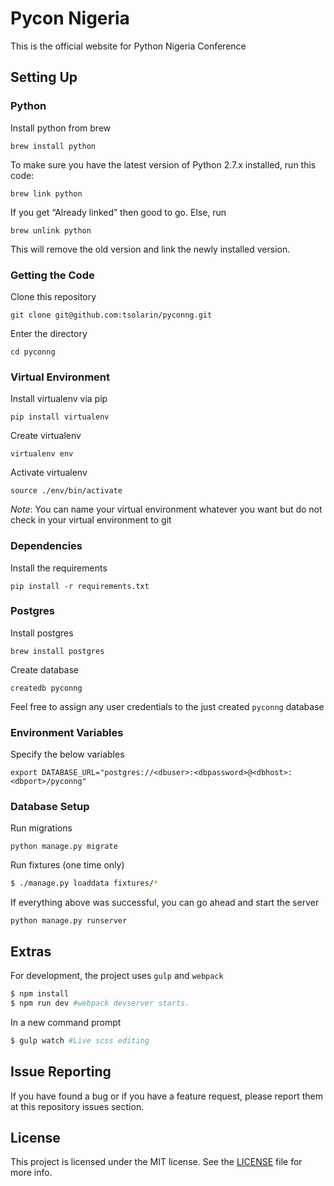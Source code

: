 # Pycon Nigeria

This is the official website for Python Nigeria Conference

## Setting Up

### Python

Install python from brew
```
brew install python
```

To make sure you have the latest version of Python 2.7.x installed, run this code:
```
brew link python
```

If you get “Already linked” then good to go. Else, run
```
brew unlink python
```
This will remove the old version and link the newly installed version.

### Getting the Code

Clone this repository
```
git clone git@github.com:tsolarin/pyconng.git
```

Enter the directory
```
cd pyconng
```

### Virtual Environment

Install virtualenv via pip
```
pip install virtualenv
```

Create virtualenv
```
virtualenv env
```

Activate virtualenv
```
source ./env/bin/activate
```

_Note_: You can name your virtual environment whatever you want but do not check in your virtual environment to git

### Dependencies

Install the requirements
```
pip install -r requirements.txt
```

### Postgres

Install postgres
```
brew install postgres
```

Create database
```
createdb pyconng
```

Feel free to assign any user credentials to the just created `pyconng` database

### Environment Variables

Specify the below variables
```
export DATABASE_URL="postgres://<dbuser>:<dbpassword>@<dbhost>:<dbport>/pyconng"
```

### Database Setup

Run migrations
```
python manage.py migrate
```
Run fixtures (one time only)

```bash
$ ./manage.py loaddata fixtures/*
```
If everything above was successful, you can go ahead and start the server
```
python manage.py runserver
```

## Extras
For development, the project uses `gulp` and `webpack`

```bash
$ npm install
$ npm run dev #webpack devserver starts.
```
In a new command prompt
```bash
$ gulp watch #Live scss editing
```

## Issue Reporting

If you have found a bug or if you have a feature request, please report them at this repository issues section.

## License

This project is licensed under the MIT license. See the [LICENSE](LICENSE) file for more info.
